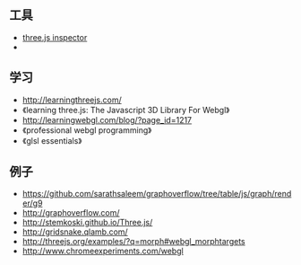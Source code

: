 ## 工具

- [three.js inspector](https://chrome.google.com/webstore/detail/threejs-inspector/dnhjfclbfhcbcdfpjaeacomhbdfjbebi)
-
## 学习

- http://learningthreejs.com/
- 《learning three.js: The Javascript 3D Library For Webgl》
- http://learningwebgl.com/blog/?page_id=1217
- 《professional webgl programming》
- 《glsl essentials》

## 例子

- https://github.com/sarathsaleem/graphoverflow/tree/table/js/graph/render/g9
- http://graphoverflow.com/
- http://stemkoski.github.io/Three.js/
- http://gridsnake.qlamb.com/
- http://threejs.org/examples/?q=morph#webgl_morphtargets
- http://www.chromeexperiments.com/webgl
 

